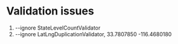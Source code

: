 # Validation issues
1. --ignore StateLevelCountValidator
2. --ignore LatLngDuplicationValidator, 33.7807850  -116.4680180